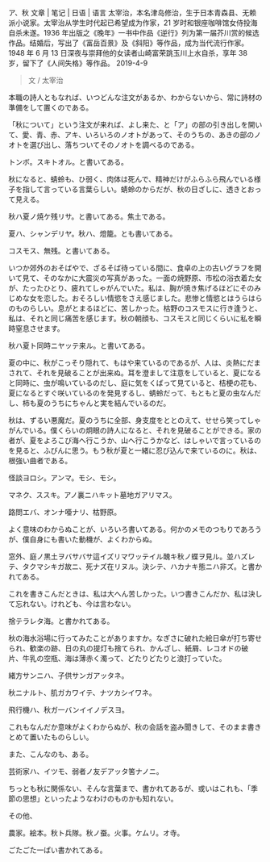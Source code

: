 ア、秋
文章 | 笔记 | 日语 | 语言
太宰治，本名津岛修治，生于日本青森县、无赖派小说家。太宰治从学生时代起已希望成为作家，21 岁时和银座咖啡馆女侍投海自杀未遂。1936 年出版之《晚年》一书中作品《逆行》列为第一届芥川赏的候选作品。结婚后，写出了《富岳百景》及《斜阳》等作品，成为当代流行作家。1948 年 6 月 13 日深夜与崇拜他的女读者山崎富荣跳玉川上水自杀，享年 38 岁，留下了《人间失格》等作品。
2019-4-9

> 文 / 太宰治

本職の詩人ともなれば、いつどんな注文があるか、わからないから、常に詩材の準備をして置くのである。



「秋について」という注文が来れば、よし来た、と「ア」の部の引き出しを開いて、愛、青、赤、アキ、いろいろのノオトがあって、そのうちの、あきの部のノオトを選び出し、落ちついてそのノオトを調べるのである。



トンボ。スキトオル。と書いてある。



秋になると、蜻蛉も、ひ弱く、肉体は死んで、精神だけがふらふら飛んでいる様子を指して言っている言葉らしい。蜻蛉のからだが、秋の日ざしに、透きとおって見える。



秋ハ夏ノ焼ケ残リサ。と書いてある。焦土である。



夏ハ、シャンデリヤ。秋ハ、燈籠。とも書いてある。



コスモス、無残。と書いてある。



いつか郊外のおそばやで、ざるそば待っている間に、食卓の上の古いグラフを開いて見て、そのなかに大震災の写真があった。一面の焼野原、市松の浴衣着た女が、たったひとり、疲れてしゃがんでいた。私は、胸が焼き焦げるほどにそのみじめな女を恋した。おそろしい情慾をさえ感じました。悲惨と情慾とはうらはらのものらしい。息がとまるほどに、苦しかった。枯野のコスモスに行き逢うと、私は、それと同じ痛苦を感じます。秋の朝顔も、コスモスと同じくらいに私を瞬時窒息させます。



秋ハ夏ト同時ニヤッテ来ル。と書いてある。



夏の中に、秋がこっそり隠れて、もはや来ているのであるが、人は、炎熱にだまされて、それを見破ることが出来ぬ。耳を澄まして注意をしていると、夏になると同時に、虫が鳴いているのだし、庭に気をくばって見ていると、桔梗の花も、夏になるとすぐ咲いているのを発見するし、蜻蛉だって、もともと夏の虫なんだし、柿も夏のうちにちゃんと実を結んでいるのだ。



秋は、ずるい悪魔だ。夏のうちに全部、身支度をととのえて、せせら笑ってしゃがんでいる。僕くらいの炯眼の詩人になると、それを見破ることができる。家の者が、夏をよろこび海へ行こうか、山へ行こうかなど、はしゃいで言っているのを見ると、ふびんに思う。もう秋が夏と一緒に忍び込んで来ているのに。秋は、根強い曲者である。



怪談ヨロシ。アンマ。モシ、モシ。



マネク、ススキ。アノ裏ニハキット墓地ガアリマス。



路問エバ、オンナ唖ナリ、枯野原。



よく意味のわからぬことが、いろいろ書いてある。何かのメモのつもりであろうが、僕自身にも書いた動機が、よくわからぬ。



窓外、庭ノ黒土ヲバサバサ這イズリマワッテイル醜キ秋ノ蝶ヲ見ル。並ハズレテ、タクマシキガ故ニ、死ナズ在リヌル。決シテ、ハカナキ態ニハ非ズ。と書かれてある。



これを書きこんだときは、私は大へん苦しかった。いつ書きこんだか、私は決して忘れない。けれども、今は言わない。



捨テラレタ海。と書かれてある。



秋の海水浴場に行ってみたことがありますか。なぎさに破れた絵日傘が打ち寄せられ、歓楽の跡、日の丸の提灯も捨てられ、かんざし、紙屑、レコオドの破片、牛乳の空瓶、海は薄赤く濁って、どたりどたりと浪打っていた。



緒方サンニハ、子供サンガアッタネ。



秋ニナルト、肌ガカワイテ、ナツカシイワネ。



飛行機ハ、秋ガ一バンイイノデスヨ。



これもなんだか意味がよくわからぬが、秋の会話を盗み聞きして、そのまま書きとめて置いたものらしい。



また、こんなのも、ある。



芸術家ハ、イツモ、弱者ノ友デアッタ筈ナノニ。



ちっとも秋に関係ない、そんな言葉まで、書かれてあるが、或いはこれも、「季節の思想」といったようなわけのものかも知れない。



その他、



農家。絵本。秋ト兵隊。秋ノ蚕。火事。ケムリ。オ寺。



ごたごた一ぱい書かれてある。
